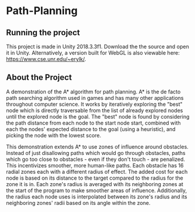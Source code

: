 # Path-Planning

## Running the project
This project is made in Unity 2018.3.3f1. Download the the source and open it in Unity. Alternatively, a version built for WebGL is also viewable here: https://www.cse.unr.edu/~erylk/.

## About the Project
A demonstration of the A* algorithm for path planning. A* is the de facto path searching algorithm used in games and has many other applications throughout computer science. It works by iteratively exploring the "best" node which is directly traversable from the list of already explored nodes until the explored node is the goal. The "best" node is found by considering the path distance from each node to the start node start, combined with each the nodes' expected distance to the goal (using a heuristic), and picking the node with the lowest score.

This demonstration extends A* to use zones of influence around obstacles. Instead of just disallowing paths which would go through obstacles, paths which go too close to obstacles - even if they don't touch - are penalized. This incentivizes smoother, more human-like paths. Each obstacle has 16 radial zones each with a different radius of effect. The added cost for each node is based on its distance to the target compared to the radius for the zone it is in. Each zone's radius is averaged with its neighboring zones at the start of the program to make smoother areas of influence. Additionally, the radius each node uses is interpolated between its zone's radius and its neighboring zones' radii based on its angle within the zone.
